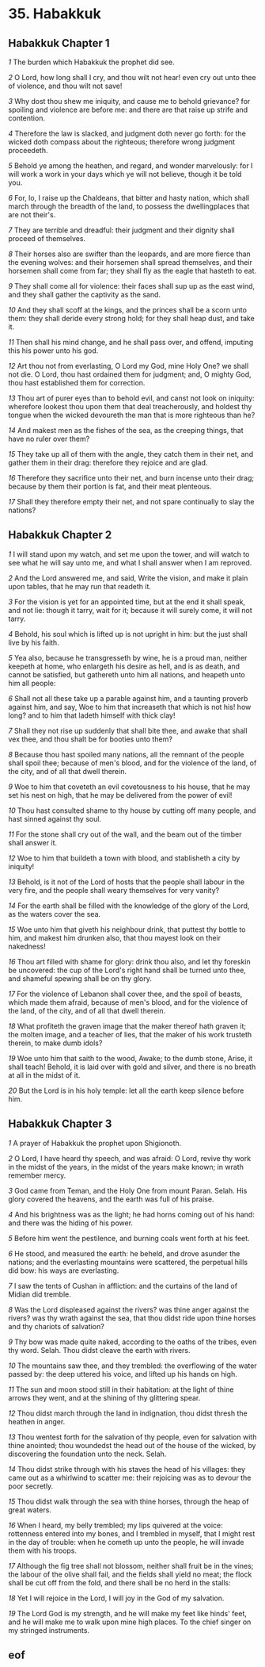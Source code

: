 
# 35. Habakkuk

## Habakkuk Chapter 1

*1* The burden which Habakkuk the prophet did see.

*2* O Lord, how long shall I cry, and thou wilt not hear! even cry out unto thee of violence, and thou wilt not save!

*3* Why dost thou shew me iniquity, and cause me to behold grievance? for spoiling and violence are before me: and there are that raise up strife and contention.

*4* Therefore the law is slacked, and judgment doth never go forth: for the wicked doth compass about the righteous; therefore wrong judgment proceedeth.

*5* Behold ye among the heathen, and regard, and wonder marvelously: for I will work a work in your days which ye will not believe, though it be told you.

*6* For, lo, I raise up the Chaldeans, that bitter and hasty nation, which shall march through the breadth of the land, to possess the dwellingplaces that are not their's.

*7* They are terrible and dreadful: their judgment and their dignity shall proceed of themselves.

*8* Their horses also are swifter than the leopards, and are more fierce than the evening wolves: and their horsemen shall spread themselves, and their horsemen shall come from far; they shall fly as the eagle that hasteth to eat.

*9* They shall come all for violence: their faces shall sup up as the east wind, and they shall gather the captivity as the sand.

*10* And they shall scoff at the kings, and the princes shall be a scorn unto them: they shall deride every strong hold; for they shall heap dust, and take it.

*11* Then shall his mind change, and he shall pass over, and offend, imputing this his power unto his god.

*12* Art thou not from everlasting, O Lord my God, mine Holy One? we shall not die. O Lord, thou hast ordained them for judgment; and, O mighty God, thou hast established them for correction.

*13* Thou art of purer eyes than to behold evil, and canst not look on iniquity: wherefore lookest thou upon them that deal treacherously, and holdest thy tongue when the wicked devoureth the man that is more righteous than he?

*14* And makest men as the fishes of the sea, as the creeping things, that have no ruler over them?

*15* They take up all of them with the angle, they catch them in their net, and gather them in their drag: therefore they rejoice and are glad.

*16* Therefore they sacrifice unto their net, and burn incense unto their drag; because by them their portion is fat, and their meat plenteous.

*17* Shall they therefore empty their net, and not spare continually to slay the nations?


## Habakkuk Chapter 2

*1* I will stand upon my watch, and set me upon the tower, and will watch to see what he will say unto me, and what I shall answer when I am reproved.

*2* And the Lord answered me, and said, Write the vision, and make it plain upon tables, that he may run that readeth it.

*3* For the vision is yet for an appointed time, but at the end it shall speak, and not lie: though it tarry, wait for it; because it will surely come, it will not tarry.

*4* Behold, his soul which is lifted up is not upright in him: but the just shall live by his faith.

*5* Yea also, because he transgresseth by wine, he is a proud man, neither keepeth at home, who enlargeth his desire as hell, and is as death, and cannot be satisfied, but gathereth unto him all nations, and heapeth unto him all people:

*6* Shall not all these take up a parable against him, and a taunting proverb against him, and say, Woe to him that increaseth that which is not his! how long? and to him that ladeth himself with thick clay!

*7* Shall they not rise up suddenly that shall bite thee, and awake that shall vex thee, and thou shalt be for booties unto them?

*8* Because thou hast spoiled many nations, all the remnant of the people shall spoil thee; because of men's blood, and for the violence of the land, of the city, and of all that dwell therein.

*9* Woe to him that coveteth an evil covetousness to his house, that he may set his nest on high, that he may be delivered from the power of evil!

*10* Thou hast consulted shame to thy house by cutting off many people, and hast sinned against thy soul.

*11* For the stone shall cry out of the wall, and the beam out of the timber shall answer it.

*12* Woe to him that buildeth a town with blood, and stablisheth a city by iniquity!

*13* Behold, is it not of the Lord of hosts that the people shall labour in the very fire, and the people shall weary themselves for very vanity?

*14* For the earth shall be filled with the knowledge of the glory of the Lord, as the waters cover the sea.

*15* Woe unto him that giveth his neighbour drink, that puttest thy bottle to him, and makest him drunken also, that thou mayest look on their nakedness!

*16* Thou art filled with shame for glory: drink thou also, and let thy foreskin be uncovered: the cup of the Lord's right hand shall be turned unto thee, and shameful spewing shall be on thy glory.

*17* For the violence of Lebanon shall cover thee, and the spoil of beasts, which made them afraid, because of men's blood, and for the violence of the land, of the city, and of all that dwell therein.

*18* What profiteth the graven image that the maker thereof hath graven it; the molten image, and a teacher of lies, that the maker of his work trusteth therein, to make dumb idols?

*19* Woe unto him that saith to the wood, Awake; to the dumb stone, Arise, it shall teach! Behold, it is laid over with gold and silver, and there is no breath at all in the midst of it.

*20* But the Lord is in his holy temple: let all the earth keep silence before him.


## Habakkuk Chapter 3

*1* A prayer of Habakkuk the prophet upon Shigionoth.

*2* O Lord, I have heard thy speech, and was afraid: O Lord, revive thy work in the midst of the years, in the midst of the years make known; in wrath remember mercy.

*3* God came from Teman, and the Holy One from mount Paran. Selah. His glory covered the heavens, and the earth was full of his praise.

*4* And his brightness was as the light; he had horns coming out of his hand: and there was the hiding of his power.

*5* Before him went the pestilence, and burning coals went forth at his feet.

*6* He stood, and measured the earth: he beheld, and drove asunder the nations; and the everlasting mountains were scattered, the perpetual hills did bow: his ways are everlasting.

*7* I saw the tents of Cushan in affliction: and the curtains of the land of Midian did tremble.

*8* Was the Lord displeased against the rivers? was thine anger against the rivers? was thy wrath against the sea, that thou didst ride upon thine horses and thy chariots of salvation?

*9* Thy bow was made quite naked, according to the oaths of the tribes, even thy word. Selah. Thou didst cleave the earth with rivers.

*10* The mountains saw thee, and they trembled: the overflowing of the water passed by: the deep uttered his voice, and lifted up his hands on high.

*11* The sun and moon stood still in their habitation: at the light of thine arrows they went, and at the shining of thy glittering spear.

*12* Thou didst march through the land in indignation, thou didst thresh the heathen in anger.

*13* Thou wentest forth for the salvation of thy people, even for salvation with thine anointed; thou woundedst the head out of the house of the wicked, by discovering the foundation unto the neck. Selah.

*14* Thou didst strike through with his staves the head of his villages: they came out as a whirlwind to scatter me: their rejoicing was as to devour the poor secretly.

*15* Thou didst walk through the sea with thine horses, through the heap of great waters.

*16* When I heard, my belly trembled; my lips quivered at the voice: rottenness entered into my bones, and I trembled in myself, that I might rest in the day of trouble: when he cometh up unto the people, he will invade them with his troops.

*17* Although the fig tree shall not blossom, neither shall fruit be in the vines; the labour of the olive shall fail, and the fields shall yield no meat; the flock shall be cut off from the fold, and there shall be no herd in the stalls:

*18* Yet I will rejoice in the Lord, I will joy in the God of my salvation.

*19* The Lord God is my strength, and he will make my feet like hinds' feet, and he will make me to walk upon mine high places. To the chief singer on my stringed instruments.


## eof
